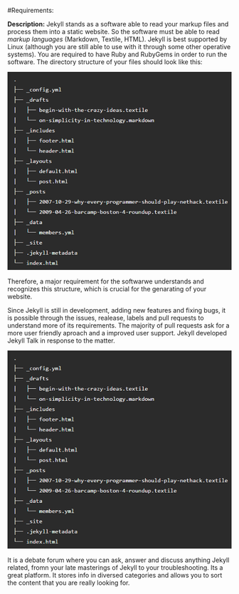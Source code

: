 #Requirements:

**Description:**
Jekyll stands as a software able to read your markup files and process them into a static website. So the software must be able to read *markup languages* (Markdown, Textile, HTML). 
Jekyll is best supported by Linux (although you are still able to use with it through some other operative systems). You are required  to have Ruby and RubyGems in order to run the software.
The directory structure of your files should look like this:


![Directory Structure](./Resources/configuration.png)


Therefore, a major requirement for the softwarwe understands and recognizes this structure, which is crucial for the genarating of your website.

Since Jekyll is still in development, adding new features and fixing bugs, it is possible through the issues, realease, labels and pull requests to understand more of its requirements. 
The majority of pull requests ask for a more user friendly aproach and a improved user support. 
Jekyll developed Jekyll Talk in response to the matter. 

![Jekyll Talk front page](./Resources/configuration.png)

It is a debate forum where you can ask, answer and discuss anything Jekyll related, fromn your late masterings of Jekyll to your troubleshooting. Its a great platform. It stores info in diversed categories and allows you to sort the content that you are really looking for.
